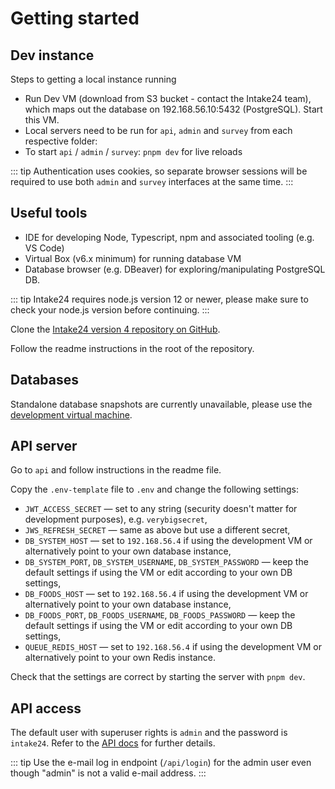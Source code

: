 # Getting started

## Dev instance

Steps to getting a local instance running

- Run Dev VM (download from S3 bucket - contact the Intake24 team), which maps out the database on 192.168.56.10:5432 (PostgreSQL). Start this VM.
- Local servers need to be run for `api`, `admin` and `survey` from each respective folder:
- To start `api` / `admin` / `survey`: `pnpm dev` for live reloads

::: tip
Authentication uses cookies, so separate browser sessions will be required to use both `admin` and `survey` interfaces at the same time.
:::

## Useful tools

- IDE for developing Node, Typescript, npm and associated tooling (e.g. VS Code)
- Virtual Box (v6.x minimum) for running database VM
- Database browser (e.g. DBeaver) for exploring/manipulating PostgreSQL DB.

::: tip
Intake24 requires node.js version 12 or newer, please make sure to check your node.js version before continuing.
:::

Clone the [Intake24 version 4 repository on GitHub](https://github.com/MRC-Epid-it24/intake24).

Follow the readme instructions in the root of the repository.

## Databases

Standalone database snapshots are currently unavailable, please use the [development virtual machine](/developer/vm.html).

## API server

Go to `api` and follow instructions in the readme file.

Copy the `.env-template` file to `.env` and change the following settings:

- `JWT_ACCESS_SECRET` — set to any string (security doesn't matter for development purposes), e.g. `verybigsecret`,
- `JWS_REFRESH_SECRET` — same as above but use a different secret,
- `DB_SYSTEM_HOST` — set to `192.168.56.4` if using the development VM or alternatively point to your own database
  instance,
- `DB_SYSTEM_PORT`, `DB_SYSTEM_USERNAME`, `DB_SYSTEM_PASSWORD` — keep the default settings if using the VM or edit
  according to your own DB settings,
- `DB_FOODS_HOST` — set to `192.168.56.4` if using the development VM or alternatively point to your own database
  instance,
- `DB_FOODS_PORT`, `DB_FOODS_USERNAME`, `DB_FOODS_PASSWORD` — keep the default settings if using the VM or edit
  according to your own DB settings,
- `QUEUE_REDIS_HOST` — set to `192.168.56.4` if using the development VM or alternatively point to your own Redis
  instance.

Check that the settings are correct by starting the server with `pnpm dev`.

## API access

The default user with superuser rights is `admin` and the password is `intake24`. Refer to the [API docs](/api/) for
further details.

::: tip
Use the e-mail log in endpoint (`/api/login`) for the admin user even though "admin" is not a valid e-mail address.
:::
